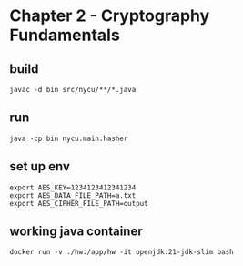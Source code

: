 # Chapter 2 - Cryptography Fundamentals

## build

```
javac -d bin src/nycu/**/*.java
```

## run

```
java -cp bin nycu.main.hasher
```

## set up env

```
export AES_KEY=1234123412341234
export AES_DATA_FILE_PATH=a.txt
export AES_CIPHER_FILE_PATH=output
```

## working java container

```
docker run -v ./hw:/app/hw -it openjdk:21-jdk-slim bash
```
